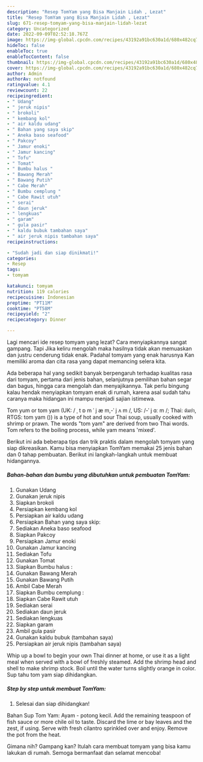 ```yaml
---
description: "Resep TomYam yang Bisa Manjain Lidah , Lezat"
title: "Resep TomYam yang Bisa Manjain Lidah , Lezat"
slug: 671-resep-tomyam-yang-bisa-manjain-lidah-lezat
category: Uncategorized
date: 2022-09-09T02:52:18.767Z
image: https://img-global.cpcdn.com/recipes/43192a91bc630a1d/680x482cq70/tomyam-foto-resep-utama.jpg
hideToc: false
enableToc: true
enableTocContent: false
thumbnail: https://img-global.cpcdn.com/recipes/43192a91bc630a1d/680x482cq70/tomyam-foto-resep-utama.jpg
cover: https://img-global.cpcdn.com/recipes/43192a91bc630a1d/680x482cq70/tomyam-foto-resep-utama.jpg
author: Admin
authorAv: notfound
ratingvalue: 4.1
reviewcount: 22
recipeingredient:
- " Udang"
- " jeruk nipis"
- " brokoli"
- " kembang kol"
- " air kaldu udang"
- " Bahan yang saya skip"
- " Aneka baso seafood"
- " Pakcoy"
- " Jamur enoki"
- " Jamur kancing"
- " Tofu"
- " Tomat"
- " Bumbu halus "
- " Bawang Merah"
- " Bawang Putih"
- " Cabe Merah"
- " Bumbu cemplung "
- " Cabe Rawit utuh"
- " serai"
- " daun jeruk"
- " lengkuas"
- " garam"
- " gula pasir"
- " kaldu bubuk tambahan saya"
- " air jeruk nipis tambahan saya"
recipeinstructions:

- "Sudah jadi dan siap dinikmati!"
categories:
- Resep
tags:
- tomyam

katakunci: tomyam 
nutrition: 119 calories
recipecuisine: Indonesian
preptime: "PT11M"
cooktime: "PT58M"
recipeyield: "2"
recipecategory: Dinner

---
```



Lagi mencari ide resep tomyam yang lezat? Cara menyiapkannya sangat gampang. Tapi Jika keliru mengolah maka hasilnya tidak akan memuaskan dan justru cenderung tidak enak. Padahal tomyam yang enak harusnya Kan memiliki aroma dan cita rasa yang dapat memancing selera kita.


Ada beberapa hal yang sedikit banyak berpengaruh terhadap kualitas rasa dari tomyam, pertama dari jenis bahan, selanjutnya pemilihan bahan segar dan bagus, hingga cara mengolah dan menyajikannya. Tak perlu bingung kalau hendak menyiapkan tomyam enak di rumah, karena asal sudah tahu caranya maka hidangan ini mampu menjadi sajian istimewa.

Tom yum or tom yam (UK: / ˌ t ɒ m ˈ j æ m,-ˈ j ʌ m /, US: /-ˈ j ɑː m /; Thai: ต้มยำ, RTGS: tom yam ()) is a type of hot and sour Thai soup, usually cooked with shrimp or prawn. The words &#34;tom yam&#34; are derived from two Thai words. Tom refers to the boiling process, while yam means &#39;mixed&#39;.


Berikut ini ada beberapa tips dan trik praktis dalam mengolah tomyam yang siap dikreasikan. Kamu bisa menyiapkan TomYam memakai 25 jenis bahan dan 0 tahap pembuatan. Berikut ini langkah-langkah untuk membuat hidangannya.

<!--inarticleads1-->

##### Bahan-bahan dan bumbu yang dibutuhkan untuk pembuatan TomYam:

1. Gunakan  Udang
1. Gunakan  jeruk nipis
1. Siapkan  brokoli
1. Persiapkan  kembang kol
1. Persiapkan  air kaldu udang
1. Persiapkan  Bahan yang saya skip:
1. Sediakan  Aneka baso seafood
1. Siapkan  Pakcoy
1. Persiapkan  Jamur enoki
1. Gunakan  Jamur kancing
1. Sediakan  Tofu
1. Gunakan  Tomat
1. Siapkan  Bumbu halus :
1. Gunakan  Bawang Merah
1. Gunakan  Bawang Putih
1. Ambil  Cabe Merah
1. Siapkan  Bumbu cemplung :
1. Siapkan  Cabe Rawit utuh
1. Sediakan  serai
1. Sediakan  daun jeruk
1. Sediakan  lengkuas
1. Siapkan  garam
1. Ambil  gula pasir
1. Gunakan  kaldu bubuk (tambahan saya)
1. Persiapkan  air jeruk nipis (tambahan saya)


Whip up a bowl to begin your own Thai dinner at home, or use it as a light meal when served with a bowl of freshly steamed. Add the shrimp head and shell to make shrimp stock. Boil until the water turns slightly orange in color. Sup tahu tom yam siap dihidangkan. 

<!--inarticleads2-->

##### Step by step untuk membuat TomYam:


1. Selesai dan siap dihidangkan!

Bahan Sup Tom Yam: Ayam - potong kecil. Add the remaining teaspoon of fish sauce or more chile oil to taste. Discard the lime or bay leaves and the zest, if using. Serve with fresh cilantro sprinkled over and enjoy. Remove the pot from the heat. 

Gimana nih? Gampang kan? Itulah cara membuat tomyam yang bisa kamu lakukan di rumah. Semoga bermanfaat dan selamat mencoba!

